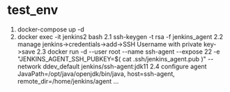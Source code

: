 # test_env
1. docker-compose up -d
2. docker exec -it jenkins2 bash
2.1 ssh-keygen -t rsa -f jenkins_agent
2.2 manage jenkins->credentials->add->SSH Username with private key->save
2.3 docker run -d --user root --name ssh-agent --expose 22 -e "JENKINS_AGENT_SSH_PUBKEY=$( cat .ssh/jenkins_agent.pub )" --network ddev_default jenkins/ssh-agent:jdk11
2.4 configure agent JavaPath=/opt/java/openjdk/bin/java, host=ssh-agent, remote_dir=/home/jenkins/agent ...
    
